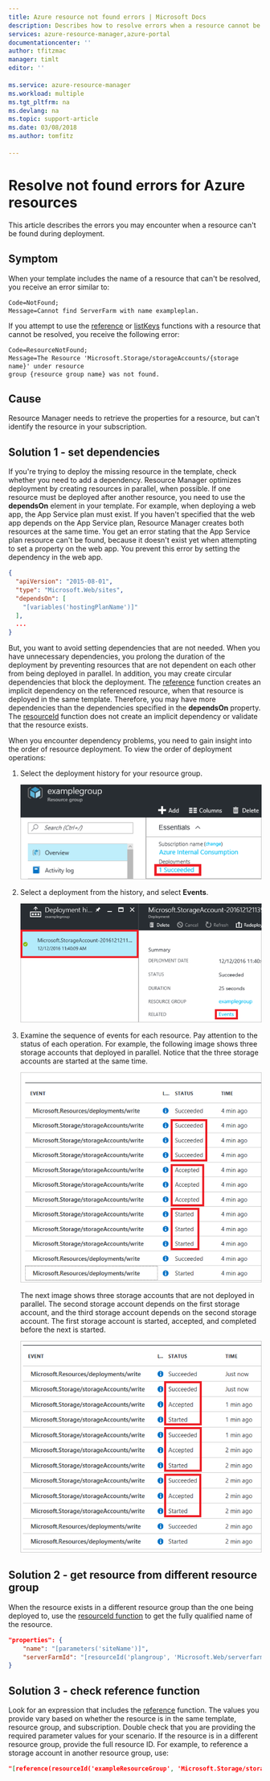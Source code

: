 ```yaml
---
title: Azure resource not found errors | Microsoft Docs
description: Describes how to resolve errors when a resource cannot be found.
services: azure-resource-manager,azure-portal
documentationcenter: ''
author: tfitzmac
manager: timlt
editor: ''

ms.service: azure-resource-manager
ms.workload: multiple
ms.tgt_pltfrm: na
ms.devlang: na
ms.topic: support-article
ms.date: 03/08/2018
ms.author: tomfitz

---
```

# Resolve not found errors for Azure resources

This article describes the errors you may encounter when a resource can't be found during deployment.

## Symptom

When your template includes the name of a resource that can't be resolved, you receive an error similar to:

```
Code=NotFound;
Message=Cannot find ServerFarm with name exampleplan.
```

If you attempt to use the [reference](resource-group-template-functions-resource.md#reference) or [listKeys](resource-group-template-functions-resource.md#listkeys) functions with a resource that cannot be resolved, you receive the following error:

```
Code=ResourceNotFound;
Message=The Resource 'Microsoft.Storage/storageAccounts/{storage name}' under resource
group {resource group name} was not found.
```

## Cause

Resource Manager needs to retrieve the properties for a resource, but can't identify the resource in your subscription.

## Solution 1 - set dependencies

If you're trying to deploy the missing resource in the template, check whether you need to add a dependency. Resource Manager optimizes deployment by creating resources in parallel, when possible. If one resource must be deployed after another resource, you need to use the **dependsOn** element in your template. For example, when deploying a web app, the App Service plan must exist. If you haven't specified that the web app depends on the App Service plan, Resource Manager creates both resources at the same time. You get an error stating that the App Service plan resource can't be found, because it doesn't exist yet when attempting to set a property on the web app. You prevent this error by setting the dependency in the web app.

```json
{
  "apiVersion": "2015-08-01",
  "type": "Microsoft.Web/sites",
  "dependsOn": [
    "[variables('hostingPlanName')]"
  ],
  ...
}
```

But, you want to avoid setting dependencies that are not needed. When you have unnecessary dependencies, you prolong the duration of the deployment by preventing resources that are not dependent on each other from being deployed in parallel. In addition, you may create circular dependencies that block the deployment. The [reference](resource-group-template-functions-resource.md#reference) function creates an implicit dependency on the referenced resource, when that resource is deployed in the same template. Therefore, you may have more dependencies than the dependencies specified in the **dependsOn** property. The [resourceId](resource-group-template-functions-resource.md#resourceid) function does not create an implicit dependency or validate that the resource exists.

When you encounter dependency problems, you need to gain insight into the order of resource deployment. To view the order of deployment operations:

1. Select the deployment history for your resource group.

   ![select deployment history](./media/resource-manager-not-found-errors/select-deployment.png)

2. Select a deployment from the history, and select **Events**.

   ![select deployment events](./media/resource-manager-not-found-errors/select-deployment-events.png)

3. Examine the sequence of events for each resource. Pay attention to the status of each operation. For example, the following image shows three storage accounts that deployed in parallel. Notice that the three storage accounts are started at the same time.

   ![parallel deployment](./media/resource-manager-not-found-errors/deployment-events-parallel.png)

   The next image shows three storage accounts that are not deployed in parallel. The second storage account depends on the first storage account, and the third storage account depends on the second storage account. The first storage account is started, accepted, and completed before the next is started.

   ![sequential deployment](./media/resource-manager-not-found-errors/deployment-events-sequence.png)

## Solution 2 - get resource from different resource group

When the resource exists in a different resource group than the one being deployed to, use the [resourceId function](resource-group-template-functions-resource.md#resourceid) to get the fully qualified name of the resource.

```json
"properties": {
    "name": "[parameters('siteName')]",
    "serverFarmId": "[resourceId('plangroup', 'Microsoft.Web/serverfarms', parameters('hostingPlanName'))]"
}
```

## Solution 3 - check reference function

Look for an expression that includes the [reference](resource-group-template-functions-resource.md#reference) function. The values you provide vary based on whether the resource is in the same template, resource group, and subscription. Double check that you are providing the required parameter values for your scenario. If the resource is in a different resource group, provide the full resource ID. For example, to reference a storage account in another resource group, use:

```json
"[reference(resourceId('exampleResourceGroup', 'Microsoft.Storage/storageAccounts', 'myStorage'), '2017-06-01')]"
```